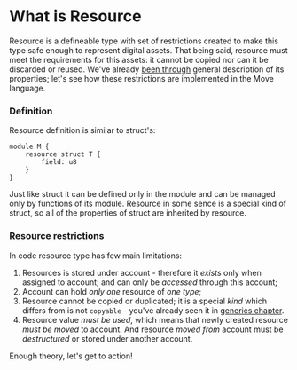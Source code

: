 # What is Resource

Resource is a defineable type with set of restrictions created to make this type safe enough to represent digital assets. That being said, resource must meet the requirements for this assets: it cannot be copied nor can it be discarded or reused. We've already [been through](/resources) general description of its properties; let's see how these restrictions are implemented in the Move language.

### Definition

Resource definition is similar to struct's:

```Move
module M {
    resource struct T {
        field: u8
    }
}
```

Just like struct it can be defined only in the module and can be managed only by functions of its module. Resource in some sence is a special kind of struct, so all of the properties of struct are inherited by resource.

### Resource restrictions

In code resource type has few main limitations:

1. Resources is stored under account - therefore it *exists* only when assigned to account; and can only be *accessed* through this account;
2. Account can hold *only one* resource of *one type*;
3. Resource cannot be copied or duplicated; it is a special *kind* which differs from is not `copyable` - you've already seen it in [generics chapter](/advanced-topics/understanding-generics.md#resource).
4. Resource value *must be used*, which means that newly created resource *must be moved* to account. And resource *moved from* account must be *destructured* or stored under another account.

Enough theory, let's get to action!
